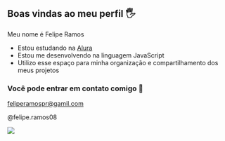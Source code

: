## Boas vindas ao meu perfil 🖐️

Meu nome é Felipe Ramos

- Estou estudando na [Alura](https://www.alura.com.br)
- Estou me desenvolvendo na linguagem JavaScript
- Utilizo esse espaço para minha organização e compartilhamento dos meus projetos

### Você pode entrar em contato comigo 📧

feliperamospr@gamil.com

@felipe.ramos08

![](https://media.tenor.com/c8QavWXN0yUAAAAM/tusareve-gumball.gif)
